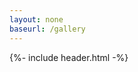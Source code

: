 ```yaml
---
layout: none
baseurl: /gallery
---
```


{%- include header.html -%}
<html>
<head>
    <meta charset="UTF-8">
    <meta name="viewport" content="width=device-width, initial-scale=1.0">
    <title>Pocket Therapist</title>
    <link rel="stylesheet" href="styles.css">
    <link rel="stylesheet" href="your-stylesheet.css">
</head>

<body>

</body>